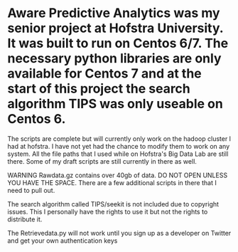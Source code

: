 # Aware Predictive Analytics was my senior project at Hofstra University. It was built to run on Centos 6/7. The necessary python libraries are only available for Centos 7 and at the start of this project the search algorithm TIPS was only useable on Centos 6. 


The scripts are complete but will currently only work on the hadoop cluster I had at hofstra. I have not yet had the chance to modify them to work on any system. All the file paths that I used while on Hofstra's Big Data Lab are still there. Some of my draft scripts are still currently in there as well. 


WARNING Rawdata.gz contains over 40gb of data. DO NOT OPEN UNLESS YOU HAVE THE SPACE. There are a few additional scripts in there that I need to pull out. 

The search algorithm called TIPS/seekit is not included due to copyright issues. This I personally have the rights to use it but not the rights to distribute it. 

The Retrievedata.py will not work until you sign up as a developer on Twitter and get your own authentication keys
